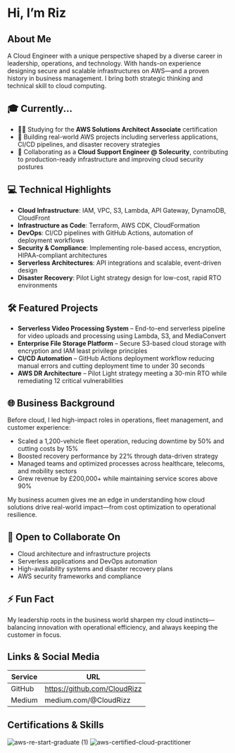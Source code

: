 # Hi, I’m Riz


## About Me

A Cloud Engineer with a unique perspective shaped by a diverse career in leadership, operations, and technology. With hands-on experience designing secure and scalable infrastructures on AWS—and a proven history in business management.  I bring both strategic thinking and technical skill to cloud computing.

## 🎓 Currently...

- 🧑‍🏫 Studying for the **AWS Solutions Architect Associate** certification  
- 🚀 Building real-world AWS projects including serverless applications, CI/CD pipelines, and disaster recovery strategies  
- 🤝 Collaborating as a **Cloud Support Engineer @ Solecurity**, contributing to production-ready infrastructure and improving cloud security postures

## 💻 Technical Highlights

- **Cloud Infrastructure**: IAM, VPC, S3, Lambda, API Gateway, DynamoDB, CloudFront  
- **Infrastructure as Code**: Terraform, AWS CDK, CloudFormation  
- **DevOps**: CI/CD pipelines with GitHub Actions, automation of deployment workflows  
- **Security & Compliance**: Implementing role-based access, encryption, HIPAA-compliant architectures  
- **Serverless Architectures**: API integrations and scalable, event-driven design  
- **Disaster Recovery**: Pilot Light strategy design for low-cost, rapid RTO environments
## 🛠️ Featured Projects

- **Serverless Video Processing System** – End-to-end serverless pipeline for video uploads and processing using Lambda, S3, and MediaConvert  
- **Enterprise File Storage Platform** – Secure S3-based cloud storage with encryption and IAM least privilege principles  
- **CI/CD Automation** – GitHub Actions deployment workflow reducing manual errors and cutting deployment time to under 30 seconds  
- **AWS DR Architecture** – Pilot Light strategy meeting a 30-min RTO while remediating 12 critical vulnerabilities

## 🌐 Business Background

Before cloud, I led high-impact roles in operations, fleet management, and customer experience:

- Scaled a 1,200-vehicle fleet operation, reducing downtime by 50% and cutting costs by 15%  
- Boosted recovery performance by 22% through data-driven strategy 
- Managed teams and optimized processes across healthcare, telecoms, and mobility sectors  
- Grew revenue by £200,000+ while maintaining service scores above 90%

My business acumen gives me an edge in understanding how cloud solutions drive real-world impact—from cost optimization to operational resilience.

## 🤝 Open to Collaborate On

- Cloud architecture and infrastructure projects  
- Serverless applications and DevOps automation  
- High-availability systems and disaster recovery plans  
- AWS security frameworks and compliance

## ⚡ Fun Fact

My leadership roots in the business world sharpen my cloud instincts—balancing innovation with operational efficiency, and always keeping the customer in focus.


## Links & Social Media

| Service    |             URL               |  
|-----------|--------------------------------|
| GitHub    | https://github.com/CloudRizz   |
| Medium    | medium.com/@CloudRizz          |


## Certifications & Skills

![aws-re-start-graduate (1)](https://github.com/user-attachments/assets/de3b6763-4063-4c7f-84db-117cb52b7e63) ![aws-certified-cloud-practitioner](https://github.com/user-attachments/assets/321aa4da-d61e-4fa5-b4d9-611a1b5ba844)  

